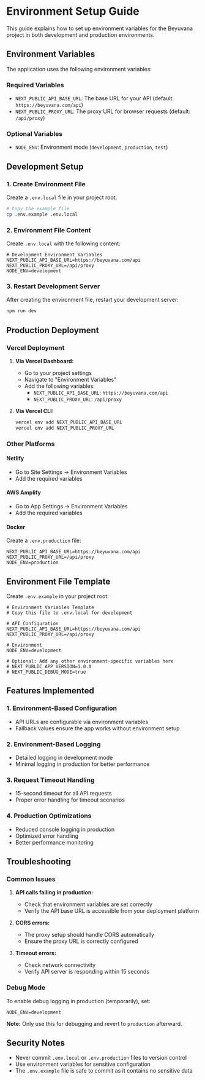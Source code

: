 # Environment Setup Guide

This guide explains how to set up environment variables for the Beyuvana project in both development and production environments.

## Environment Variables

The application uses the following environment variables:

### Required Variables

- `NEXT_PUBLIC_API_BASE_URL`: The base URL for your API (default: `https://beyuvana.com/api`)
- `NEXT_PUBLIC_PROXY_URL`: The proxy URL for browser requests (default: `/api/proxy`)

### Optional Variables

- `NODE_ENV`: Environment mode (`development`, `production`, `test`)

## Development Setup

### 1. Create Environment File

Create a `.env.local` file in your project root:

```bash
# Copy the example file
cp .env.example .env.local
```

### 2. Environment File Content

Create `.env.local` with the following content:

```env
# Development Environment Variables
NEXT_PUBLIC_API_BASE_URL=https://beyuvana.com/api
NEXT_PUBLIC_PROXY_URL=/api/proxy
NODE_ENV=development
```

### 3. Restart Development Server

After creating the environment file, restart your development server:

```bash
npm run dev
```

## Production Deployment

### Vercel Deployment

1. **Via Vercel Dashboard:**

   - Go to your project settings
   - Navigate to "Environment Variables"
   - Add the following variables:
     - `NEXT_PUBLIC_API_BASE_URL`: `https://beyuvana.com/api`
     - `NEXT_PUBLIC_PROXY_URL`: `/api/proxy`

2. **Via Vercel CLI:**
   ```bash
   vercel env add NEXT_PUBLIC_API_BASE_URL
   vercel env add NEXT_PUBLIC_PROXY_URL
   ```

### Other Platforms

#### Netlify

- Go to Site Settings → Environment Variables
- Add the required variables

#### AWS Amplify

- Go to App Settings → Environment Variables
- Add the required variables

#### Docker

Create a `.env.production` file:

```env
NEXT_PUBLIC_API_BASE_URL=https://beyuvana.com/api
NEXT_PUBLIC_PROXY_URL=/api/proxy
NODE_ENV=production
```

## Environment File Template

Create `.env.example` in your project root:

```env
# Environment Variables Template
# Copy this file to .env.local for development

# API Configuration
NEXT_PUBLIC_API_BASE_URL=https://beyuvana.com/api
NEXT_PUBLIC_PROXY_URL=/api/proxy

# Environment
NODE_ENV=development

# Optional: Add any other environment-specific variables here
# NEXT_PUBLIC_APP_VERSION=1.0.0
# NEXT_PUBLIC_DEBUG_MODE=true
```

## Features Implemented

### 1. Environment-Based Configuration

- API URLs are configurable via environment variables
- Fallback values ensure the app works without environment setup

### 2. Environment-Based Logging

- Detailed logging in development mode
- Minimal logging in production for better performance

### 3. Request Timeout Handling

- 15-second timeout for all API requests
- Proper error handling for timeout scenarios

### 4. Production Optimizations

- Reduced console logging in production
- Optimized error handling
- Better performance monitoring

## Troubleshooting

### Common Issues

1. **API calls failing in production:**

   - Check that environment variables are set correctly
   - Verify the API base URL is accessible from your deployment platform

2. **CORS errors:**

   - The proxy setup should handle CORS automatically
   - Ensure the proxy URL is correctly configured

3. **Timeout errors:**
   - Check network connectivity
   - Verify API server is responding within 15 seconds

### Debug Mode

To enable debug logging in production (temporarily), set:

```env
NODE_ENV=development
```

**Note:** Only use this for debugging and revert to `production` afterward.

## Security Notes

- Never commit `.env.local` or `.env.production` files to version control
- Use environment variables for sensitive configuration
- The `.env.example` file is safe to commit as it contains no sensitive data
